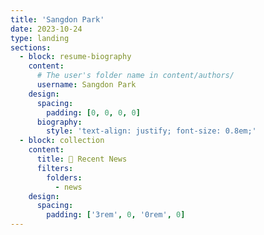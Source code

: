 ```yaml
---
title: 'Sangdon Park'
date: 2023-10-24
type: landing
sections:
  - block: resume-biography
    content:
      # The user's folder name in content/authors/
      username: Sangdon Park
    design:
      spacing:
        padding: [0, 0, 0, 0]
      biography:
        style: 'text-align: justify; font-size: 0.8em;'
  - block: collection
    content:
      title: 📣 Recent News
      filters: 
        folders:
          - news
    design:
      spacing:
        padding: ['3rem', 0, '0rem', 0]
---
```

